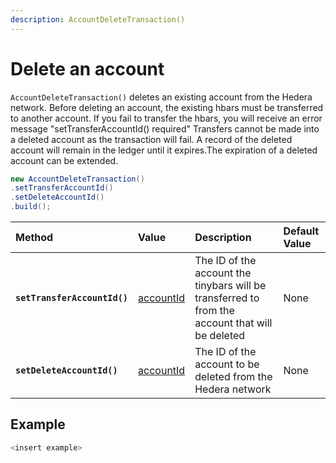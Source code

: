 ```yaml
---
description: AccountDeleteTransaction()
---
```


# Delete an account

`AccountDeleteTransaction()` deletes an existing account from the Hedera network. Before deleting an account, the existing hbars must be transferred to another account. If you fail to transfer the hbars, you will receive an error message "setTransferAccountId\(\) required" Transfers cannot be made into a deleted account as the transaction will fail. A record of the deleted account will remain in the ledger until it expires.The expiration of a deleted account can be extended.

```java
new AccountDeleteTransaction()
.setTransferAccountId()
.setDeleteAccountId()
.build();
```

| Method | Value | Description | Default Value |
| :--- | :--- | :--- | :--- |
| **`setTransferAccountId()`** | [accountId](../user-defined-data-types.md#accountid) | The ID of the account the tinybars will be transferred to from the account that will be deleted | None |
| **`setDeleteAccountId()`** | [accountId](../user-defined-data-types.md#accountid) | The ID of the account to be deleted from the Hedera network | None |

##  Example

```java
<insert example>
```

